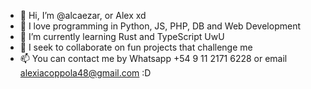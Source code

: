 - 👋 Hi, I’m @alcaezar, or Alex xd
- 👀 I love programming in Python, JS, PHP, DB and Web Development
- 🌱 I’m currently learning Rust and TypeScript UwU
- 💞️ I seek to collaborate on fun projects that challenge me
- 📫 You can contact me by Whatsapp +54 9 11 2171 6228 or email alexiacoppola48@gmail.com :D
